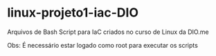 # linux-projeto1-iac-DIO
Arquivos de Bash Script para IaC criados no curso de Linux da DIO.me

Obs: É necessário estar logado como root para executar os scripts
